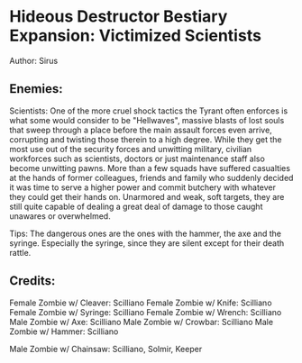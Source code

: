 # Hideous Destructor Bestiary Expansion: Victimized Scientists

Author: Sirus

## Enemies:

Scientists: One of the more cruel shock tactics the Tyrant often enforces is what some would consider to be "Hellwaves", massive blasts of lost souls that sweep through a place before the main assault forces even arrive, corrupting and twisting those therein to a high degree.  While they get the most use out of the security forces and unwitting military, civilian workforces such as scientists, doctors or just maintenance staff also become unwitting pawns.  More than a few squads have suffered casualties at the hands of former colleagues, friends and family who suddenly decided it was time to serve a higher power and commit butchery with whatever they could get their hands on.  Unarmored and weak, soft targets, they are still quite capable of dealing a great deal of damage to those caught unawares or overwhelmed.

Tips: The dangerous ones are the ones with the hammer, the axe and the syringe.  Especially the syringe, since they are silent except for their death rattle.

## Credits:

Female Zombie w/ Cleaver: Scilliano
Female Zombie w/ Knife: Scilliano
Female Zombie w/ Syringe: Scilliano
Female Zombie w/ Wrench: Scilliano
Male Zombie w/ Axe: Scilliano
Male Zombie w/ Crowbar: Scilliano
Male Zombie w/ Hammer: Scilliano

Male Zombie w/ Chainsaw: Scilliano, Solmir, Keeper
